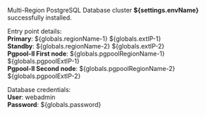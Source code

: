 Multi-Region PostgreSQL Database cluster **${settings.envName}** successfully installed.

Entry point details:    
**Primary**: ${globals.regionName-1} ${globals.extIP-1}   
**Standby**: ${globals.regionName-2} ${globals.extIP-2}  
**Pgpool-II First node**: ${globals.pgpoolRegionName-1} ${globals.pgpoolExtIP-1}    
**Pgpool-II Second node**: ${globals.pgpoolRegionName-2} ${globals.pgpoolExtIP-2}         

Database credentials:   
**User**: webadmin    
**Password**: ${globals.password}  
